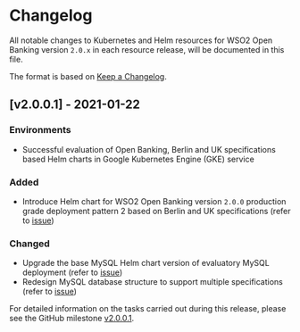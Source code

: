 # Changelog

All notable changes to Kubernetes and Helm resources for WSO2 Open Banking version `2.0.x` in each resource release,
will be documented in this file.

The format is based on [Keep a Changelog](https://keepachangelog.com/en/1.0.0/).

## [v2.0.0.1] - 2021-01-22

### Environments

- Successful evaluation of Open Banking, Berlin and UK specifications based Helm charts in Google Kubernetes Engine (GKE) service

### Added

- Introduce Helm chart for WSO2 Open Banking version `2.0.0` production grade deployment pattern 2 based on Berlin and UK specifications (refer to [issue](https://github.com/wso2/kubernetes-open-banking/issues/69))

### Changed

- Upgrade the base MySQL Helm chart version of evaluatory MySQL deployment (refer to [issue](https://github.com/wso2/kubernetes-open-banking/issues/68))
- Redesign MySQL database structure to support multiple specifications (refer to [issue](https://github.com/wso2/kubernetes-open-banking/issues/71))

For detailed information on the tasks carried out during this release, please see the GitHub milestone
[v2.0.0.1](https://github.com/wso2/kubernetes-open-banking/milestone/5).
